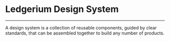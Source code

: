 # Ledgerium Design System
------
A design system is a collection of reusable components, guided by clear standards, that can be assembled together to build any number of products.